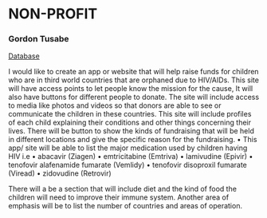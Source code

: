 # NON-PROFIT

### Gordon Tusabe

[Database](NONPROFITDATABASE.PDF)

I would like to create an app or website that will help raise funds for children who are in third world countries that are orphaned due to HIV/AIDs. This site will have access points to let people know the mission for the cause,
 It will also have buttons for different people to donate.
The site will include access to media like photos and videos so that donors are able to see or communicate the children in these countries. This site will include profiles of each child explaining their conditions and other things concerning their lives.
There will be button to show the kinds of fundraising that will be held in different locations and give the specific reason for the fundraising. 
•	This app/ site will be able to list the major medication used by children having HIV i.e 
•	 abacavir (Ziagen)
•	emtricitabine (Emtriva)
•	lamivudine (Epivir)
•	tenofovir alafenamide fumarate (Vemlidy)
•	tenofovir disoproxil fumarate (Viread)
•	zidovudine (Retrovir)

There will a be a section that will include diet and the kind of food the children will need to improve their immune system.
Another area of emphasis will be to list the number of countries and areas of operation.
 
